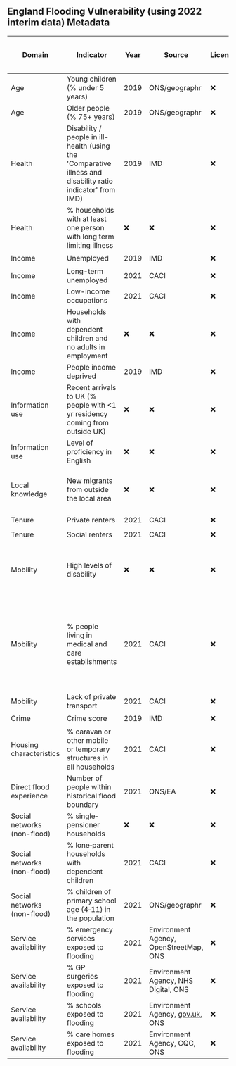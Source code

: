 ## England Flooding Vulnerability (using 2022 interim data) Metadata

| Domain | Indicator | Year | Source | License | Indicator Code Added to `R/` | Data Added to `data/` |
| --- | --- | --- | --- | --- | --- | --- |
| Age | Young children (% under 5 years) | 2019 | ONS/geographr | :x: | :heavy_check_mark: | :heavy_check_mark: |
| Age | Older people (% 75+ years) | 2019 | ONS/geographr | :x: | :heavy_check_mark: | :heavy_check_mark: |
| Health | Disability / people in ill-health (using the 'Comparative illness and disability ratio indicator' from IMD) | 2019 | IMD | :x: | :heavy_check_mark: | :heavy_check_mark: |
| Health | % households with at least one person with long term limiting illness | :x: | :x: | :x: | :x: | :x: |
| Income | Unemployed | 2019 | IMD | :x: | :heavy_check_mark: | :heavy_check_mark: |
| Income | Long-term unemployed | 2021 | CACI | :x: | :heavy_check_mark: | :heavy_check_mark: |
| Income | Low-income occupations | 2021 | CACI | :x: | :heavy_check_mark: | :heavy_check_mark: |
| Income | Households with dependent children and no adults in employment | :x: | :x: | :x: | :x: | :x: |
| Income | People income deprived | 2019 | IMD | :x: | :heavy_check_mark: | :heavy_check_mark: |
| Information use | Recent arrivals to UK (% people with <1 yr residency coming from outside UK) | :x: | :x: | :x: | :x: | :x: |
| Information use | Level of proficiency in English | :x: | :x: | :x: | :x: | :x: |
| Local knowledge | New migrants from outside the local area | :x: | :x: | :x: | :x: - but could potentially use [LA-level data](https://www.ons.gov.uk/peoplepopulationandcommunity/populationandmigration/migrationwithintheuk/datasets/localareamigrationindicatorsunitedkingdom) | :x: |
| Tenure | Private renters | 2021 | CACI | :x: | :heavy_check_mark: | :heavy_check_mark: |
| Tenure | Social renters | 2021 | CACI | :x: | :heavy_check_mark: | :heavy_check_mark: |
| Mobility | High levels of disability | :x: | :x: | :x: | :x: - This indicator is already in the 'Health' domain | :x: |
| Mobility | % people living in medical and care establishments | 2021 | CACI | :x: | :heavy_check_mark: - an altnerative approach could potential model LA-level [ASCOF data](https://digital.nhs.uk/data-and-information/publications/statistical/adult-social-care-outcomes-framework-ascof/england-2020-21) down to LSOA | :heavy_check_mark: |
| Mobility | Lack of private transport | 2021 | CACI | :x: | :heavy_check_mark: | :heavy_check_mark: |
| Crime | Crime score | 2019 | IMD | :x: | :heavy_check_mark: | :heavy_check_mark: |
| Housing characteristics | % caravan or other mobile or temporary structures in all households | 2021 | CACI | :x: | :heavy_check_mark: | :heavy_check_mark: |
| Direct flood experience | Number of people within historical flood boundary | 2021 | ONS/EA | :x: | :heavy_check_mark: | :heavy_check_mark: |
| Social networks (non-flood) | % single‐pensioner households | :x: | :x: | :x: | :x: | :x: |
| Social networks (non-flood) | % lone‐parent households with dependent children | 2021 | CACI | :x: | :heavy_check_mark: | :heavy_check_mark: |
| Social networks (non-flood) | % children of primary school age (4‐11) in the population | 2021 | ONS/geographr | :x: | :heavy_check_mark: | :heavy_check_mark: |
| Service availability | % emergency services exposed to flooding | 2021 | Environment Agency, OpenStreetMap, ONS | :x: | :heavy_check_mark: | :heavy_check_mark: |
| Service availability | % GP surgeries exposed to flooding | 2021 | Environment Agency, NHS Digital, ONS | :x: | :heavy_check_mark: | :heavy_check_mark: |
| Service availability | % schools exposed to flooding | 2021 | Environment Agency, [gov.uk](https://www.compare-school-performance.service.gov.uk/download-data), ONS | :x: | :heavy_check_mark: | :heavy_check_mark: |
| Service availability | % care homes exposed to flooding | 2021 | Environment Agency, CQC, ONS | :x: | :heavy_check_mark: | :heavy_check_mark: |
